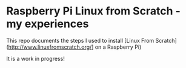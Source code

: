 # Raspberry Pi Linux from Scratch - my experiences

This repo documents the steps I used to install [Linux From Scratch](http://www.linuxfromscratch.org/] on a Raspberry Pi)

It is a work in progress!
